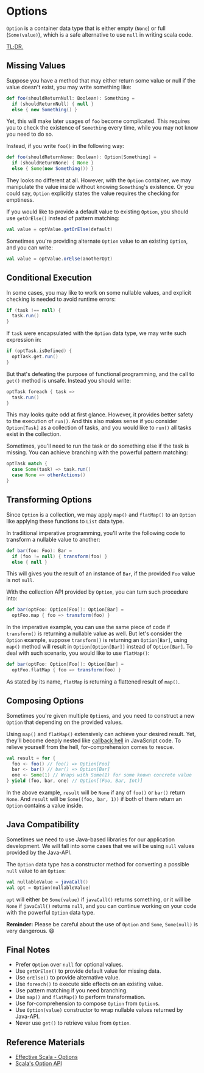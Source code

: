 # Options

`Option` is a container data type that is either empty (`None`) or full (`Some(value)`), which is a safe alternative to use `null` in writing scala code.

[TL;DR.](#final-notes)

## Missing Values

Suppose you have a method that may either return some value or null if the value doesn't exist, you may write something like:

```scala
def foo(shouldReturnNull: Boolean): Something =
  if (shouldReturnNull) { null }
  else { new Something() }
```

Yet, this will make later usages of `foo` become complicated. This requires you to check the existence of `Something` every time, while you may not know you need to do so.

Instead, if you write `foo()` in the following way:

```scala
def foo(shouldReturnNone: Boolean): Option[Something] =
  if (shouldReturnNone) { None }
  else { Some(new Something()) }
```

They looks no different at all. However, with the `Option` container, we may manipulate the value inside without knowing `Something`'s existence. Or you could say, `Option` explicitly states the value requires the checking for emptiness.

If you would like to provide a default value to existing `Option`, you should use `getOrElse()` instead of pattern matching:

```scala
val value = optValue.getOrElse(default)
```

Sometimes you're providing alternate `Option` value to an existing `Option`, and you can write:

```scala
val value = optValue.orElse(anotherOpt)
```

## Conditional Execution

In some cases, you may like to work on some nullable values, and explicit checking is needed to avoid runtime errors:

```scala
if (task !== null) {
  task.run()
}
```

If `task` were encapsulated with the `Option` data type, we may write such expression in:

```scala
if (optTask.isDefined) {
  optTask.get.run()
}
```

But that's defeating the purpose of functional programming, and the call to `get()` method is unsafe. Instead you should write:

```scala
optTask foreach { task =>
  task.run()
}
```

This may looks quite odd at first glance. However, it provides better safety to the execution of `run()`. And this also makes sense if you consider `Option[Task]` as a collection of tasks, and you would like to `run()` all tasks exist in the collection.

Sometimes, you'll need to run the task or do something else if the task is missing. You can achieve branching with the powerful pattern matching:

```scala
optTask match {
  case Some(task) => task.run()
  case None => otherActions()
}
```

## Transforming Options

Since `Option` is a collection, we may apply `map()` and `flatMap()` to an `Option` like applying these functions to `List` data type.

In traditional imperative programming, you'll write the following code to transform a nullable value to another:

```scala
def bar(foo: Foo): Bar =
  if (foo != null) { transform(foo) }
  else { null }
```

This will gives you the result of an instance of `Bar`, if the provided `Foo` value is not `null`.

With the collection API provided by `Option`, you can turn such procedure into:

```scala
def bar(optFoo: Option[Foo]): Option[Bar] =
  optFoo.map { foo => transform(foo) }
```

In the imperative example, you can use the same piece of code if `transform()` is returning a nullable value as well. But let's consider the `Option` example, suppose `transform()` is returning an `Option[Bar]`, using `map()` method will result in `Option[Option[Bar]]` instead of `Option[Bar]`. To deal with such scenario, you would like to use `flatMap()`:

```scala
def bar(optFoo: Option[Foo]): Option[Bar] =
  optFoo.flatMap { foo => transform(foo) }
```

As stated by its name, `flatMap` is returning a flattened result of `map()`.

## Composing Options

Sometimes you're given multiple `Option`s, and you need to construct a new `Option` that depending on the provided values.

Using `map()` and `flatMap()` extensively can achieve your desired result. Yet, they'll become deeply nested like [callback hell](http://callbackhell.com/) in JavaScript code. To relieve yourself from the hell, for-comprehension comes to rescue.

```scala
val result = for {
  foo <- foo() // foo() => Option[Foo]
  bar <- bar() // bar() => Option[Bar]
  one <- Some(1) // Wraps with Some(1) for some known concrete value
} yield (foo, bar, one) // Option[(Foo, Bar, Int)]
```

In the above example, `result` will be `None` if any of `foo()` or `bar()` return `None`. And `result` will be `Some((foo, bar, 1))` if both of them return an `Option` contains a value inside.

## Java Compatibility

Sometimes we need to use Java-based libraries for our application development. We will fall into some cases that we will be using `null` values provided by the Java-API.

The `Option` data type has a constructor method for converting a possible `null` value to an `Option`:

```scala
val nullableValue = javaCall()
val opt = Option(nullableValue)
```

`opt` will either be `Some(value)` if `javaCall()` returns something, or it will be `None` if `javaCall()` returns `null`, and you can continue working on your code with the powerful `Option` data type.

**Reminder:** Please be careful about the use of `Option` and `Some`, `Some(null)` is very dangerous. :smile:

## <a name="final-notes"></a>Final Notes

- Prefer `Option` over `null` for optional values.
- Use `getOrElse()` to provide default value for missing data.
- Use `orElse()` to provide alternative value.
- Use `foreach()` to execute side effects on an existing value.
- Use pattern matching if you need branching.
- Use `map()` and `flatMap()` to perform transformation.
- Use for-comprehension to compose `Option` from `Option`s.
- Use `Option(value)` constructor to wrap nullable values returned by Java-API.
- Never use `get()` to retrieve value from `Option`.

## Reference Materials

- [Effective Scala - Options](http://twitter.github.io/effectivescala/#Functional%20programming-Options)
- [Scala's Option API](http://www.scala-lang.org/api/2.7.4/scala/Option.html)
